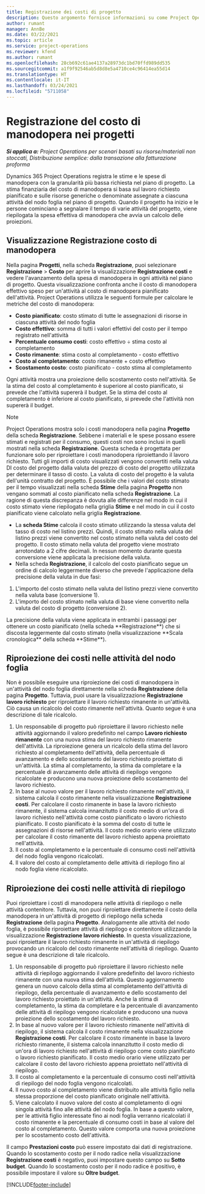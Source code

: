 ```yaml
---
title: Registrazione dei costi di progetto
description: Questo argomento fornisce informazioni su come Project Operations registra l'avanzamento rispetto al costo e alla spesa di manodopera in un progetto.
author: rumant
manager: AnnBe
ms.date: 03/22/2021
ms.topic: article
ms.service: project-operations
ms.reviewer: kfend
ms.author: rumant
ms.openlocfilehash: 28cb692c61ae4137a28973dc1bd70ffd989dd535
ms.sourcegitcommit: a1f9f92546ab5d8d8e5a4710ce4c96414ea55d14
ms.translationtype: HT
ms.contentlocale: it-IT
ms.lasthandoff: 03/24/2021
ms.locfileid: "5711058"
---
```

# <a name="labor-cost-tracking-on-projects"></a>Registrazione del costo di manodopera nei progetti

_**Si applica a:** Project Operations per scenari basati su risorse/materiali non stoccati, Distribuzione semplice: dalla transazione alla fatturazione proforma_

Dynamics 365 Project Operations registra le stime e le spese di manodopera con la granularità più bassa richiesta nel piano di progetto. La stima finanziaria del costo di manodopera si basa sul lavoro richiesto pianificato e sulle risorse generiche o denominate assegnate a ciascuna attività del nodo foglia nel piano di progetto. Quando il progetto ha inizio e le persone cominciano a segnalare il tempo di varie attività del progetto, viene riepilogata la spesa effettiva di manodopera che avvia un calcolo delle proiezioni.

## <a name="labor-cost-tracking-view"></a>Visualizzazione Registrazione costo di manodopera

Nella pagina **Progetti**, nella scheda **Registrazione**, puoi selezionare **Registrazione** > **Costo** per aprire la visualizzazione **Registrazione costi** e vedere l'avanzamento della spesa di manodopera in ogni attività nel piano di progetto. Questa visualizzazione confronta anche il costo di manodopera effettivo speso per un'attività al costo di manodopera pianificato dell'attività. Project Operations utilizza le seguenti formule per calcolare le metriche del costo di manodopera:

- **Costo pianificato**: costo stimato di tutte le assegnazioni di risorse in ciascuna attività del nodo foglia
- **Costo effettivo**: somma di tutti i valori effettivi del costo per il tempo registrato nell'attività
- **Percentuale consumo costi**: costo effettivo ÷ stima costo al completamento
- **Costo rimanente**: stima costo al completamento - costo effettivo
- **Costo al completamento**: costo rimanente + costo effettivo
- **Scostamento costo**: costo pianificato - costo stima al completamento

Ogni attività mostra una proiezione dello scostamento costo nell'attività. Se la stima del costo al completamento è superiore al costo pianificato, si prevede che l'attività supererà il budget. Se la stima del costo al completamento è inferiore al costo pianificato, si prevede che l'attività non supererà il budget.

>[!NOTE]
> Project Operations mostra solo i costi manodopera nella pagina **Progetto** della scheda **Registrazione**. Sebbene i materiali e le spese possano essere stimati e registrati per il consumo, questi costi non sono inclusi in quelli mostrati nella scheda **Registrazione**. Questa scheda è progettata per funzionare solo per riproiettare i costi manodopera riproiettando il lavoro richiesto.
Tutti gli importi di costo visualizzati vengono convertiti nella valuta DI costo del progetto dalla valuta del prezzo di costo del progetto utilizzata per determinare il tasso di costo. La valuta di costo del progetto è la valuta dell'unità contratto del progetto. È possibile che i valori del costo stimato per il tempo visualizzati nella scheda **Stime** della pagina **Progetto** non vengano sommati al costo pianificato nella scheda **Registrazione**. La ragione di questa discrepanza è dovuta alle differenze nel modo in cui il costo stimato viene riepilogato nella griglia **Stime** e nel modo in cui il costo pianificato viene calcolato nella griglia **Registrazione**. 
>
> - La **scheda Stime** calcola il costo stimato utilizzando la stessa valuta del tasso di costo nel listino prezzi. Quindi, il costo stimato nella valuta del listino prezzi viene convertito nel costo stimato nella valuta del costo del progetto. Il costo stimato nella valuta del progetto viene mostrato arrotondato a 2 cifre decimali. In nessun momento durante questa conversione viene applicata la precisione della valuta. 
> - Nella scheda **Registrazione**, il calcolo del costo pianificato segue un ordine di calcolo leggermente diverso che prevede l'applicazione della precisione della valuta in due fasi: 
   ><ol>
   ><li>L'importo del costo stimato nella valuta del listino prezzi viene convertito nella valuta base (conversione 1).</li>
   ><li>L'importo del costo stimato nella valuta di base viene convertito nella valuta del costo di progetto (conversione 2). </li>
   ></ol>
   >La precisione della valuta viene applicata in entrambi i passaggi per ottenere un costo pianificato (nella scheda **Registrazione**) che si discosta leggermente dal costo stimato (nella visualizzazione **Scala cronologica** della scheda **Stime**). 
   
## <a name="reprojecting-costs-on-leaf-node-tasks"></a>Riproiezione dei costi nelle attività del nodo foglia

Non è possibile eseguire una riproiezione dei costi di manodopera in un'attività del nodo foglia direttamente nella scheda **Registrazione** della pagina **Progetto**. Tuttavia, puoi usare la visualizzazione **Registrazione lavoro richiesto** per riproiettare il lavoro richiesto rimanente in un'attività. Ciò causa un ricalcolo del costo rimanente nell'attività. Quanto segue è una descrizione di tale ricalcolo.

1. Un responsabile di progetto può riproiettare il lavoro richiesto nelle attività aggiornando il valoro predefinito nel campo **Lavoro richiesto rimanente** con una nuova stima del lavoro richiesto rimanente dell'attività. La riproiezione genera un ricalcolo della stima del lavoro richiesto al completamento dell'attività, della percentuale di avanzamento e dello scostamento del lavoro richiesto proiettato di un'attività. La stima al completamento, la stima da completare e la percentuale di avanzamento delle attività di riepilogo vengono ricalcolate e producono una nuova proiezione dello scostamento del lavoro richiesto.
2. In base al nuovo valore per il lavoro richiesto rimanente nell'attività, il sistema calcola il costo rimanente nella visualizzazione **Registrazione costi**. Per calcolare il costo rimanente in base la lavoro richiesto rimanente, il sistema calcola innanzitutto il costo medio di un'ora di lavoro richiesto nell'attività come costo pianificato o lavoro richiesto pianificato. Il costo pianificato è la somma del costo di tutte le assegnazioni di risorse nell'attività. Il costo medio orario viene utilizzato per calcolare il costo rimanente del lavoro richiesto appena proiettato nell'attività.
3. Il costo al completamento e la percentuale di consumo costi nell'attività del nodo foglia vengono ricalcolati.
4. Il valore del costo al completamento delle attività di riepilogo fino al nodo foglia viene ricalcolato.

## <a name="reprojecting-costs-on-summary-tasks"></a>Riproiezione dei costi nelle attività di riepilogo

Puoi riproiettare i costi di manodopera nelle attività di riepilogo o nelle attività contenitore. Tuttavia, non puoi riproiettare direttamente il costo della manodopera in un'attività di progetto di riepilogo nella scheda **Registrazione** della pagina **Progetto**. Analogamente alle attività del nodo foglia, è possibile riproiettare attività di riepilogo e contenitore utilizzando la visualizzazione **Registrazione lavoro richiesto**. In questa visualizzazione, puoi riproiettare il lavoro richiesto rimanente in un'attività di riepilogo provocando un ricalcolo del costo rimanente nell'attività di riepilogo. Quanto segue è una descrizione di tale ricalcolo.

1. Un responsabile di progetto può riproiettare il lavoro richiesto nelle attività di riepilogo aggiornando il valore predefinito del lavoro richiesto rimanente con una nuova stima dell'attività. Questo aggiornamento genera un nuovo calcolo della stima al completamento dell'attività di riepilogo, della percentuale di avanzamento e dello scostamento del lavoro richiesto proiettato in un'attività. Anche la stima di completamento, la stima da completare e la percentuale di avanzamento delle attività di riepilogo vengono ricalcolate e producono una nuova proiezione dello scostamento del lavoro richiesto.
2. In base al nuovo valore per il lavoro richiesto rimanente nell'attività di riepilogo, il sistema calcola il costo rimanente nella visualizzazione **Registrazione costi**. Per calcolare il costo rimanente in base la lavoro richiesto rimanente, il sistema calcola innanzitutto il costo medio di un'ora di lavoro richiesto nell'attività di riepilogo come costo pianificato o lavoro richiesto pianificato. Il costo medio orario viene utilizzato per calcolare il costo del lavoro richiesto appena proiettato nell'attività di riepilogo.
3. Il costo al completamento e la percentuale di consumo costi nell'attività di riepilogo del nodo foglia vengono ricalcolati.
4. Il nuovo costo al completamento viene distribuito alle attività figlio nella stessa proporzione del costo pianificato originale nell'attività.
5. Viene calcolato il nuovo valore del costo al completamento di ogni singola attività fino alle attività del nodo foglia. In base a questo valore, per le attività figlio interessate fino ai nodi foglia verranno ricalcolati il costo rimanente e la percentuale di consumo costi in base al valore del costo al completamento. Questo valore comporta una nuova proiezione per lo scostamento costo dell'attività. 


Il campo **Prestazioni costo** può essere impostato dai dati di registrazione. Quando lo scostamento costo per il nodo radice nella visualizzazione **Registrazione costi** è negativo, puoi impostare questo campo su **Sotto budget**. Quando lo scostamento costo per il nodo radice è positivo, è possibile impostare il valore su **Oltre budget**.


[!INCLUDE[footer-include](../includes/footer-banner.md)]

